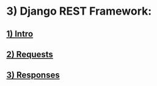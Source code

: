 # 3) Django REST Framework:



<h2>
	<a href="lessons/1_intro.md">
		1) Intro
	</a>
</h2>


<h2>
	<a href="lessons/2_request.md">
		2) Requests
	</a>
</h2>


<h2>
	<a href="lessons/3_response.md">
		3) Responses
	</a>
</h2>























